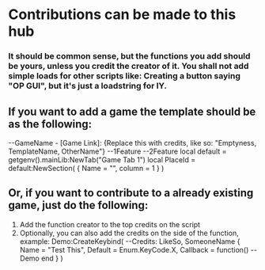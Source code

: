 # Contributions can be made to this hub
### It should be common sense, but the functions you add should be yours, unless you credit the creator of it. You shall not add simple loads for other scripts like: Creating a button saying "OP GUI", but it's just a loadstring for IY.
## If you want to add a game the template should be as the following:
--GameName - [Game Link]: {Replace this with credits, like so: "Emptyness, TemplateName, OtherName"}
--1Feature
--2Feature
local default = getgenv().mainLib:NewTab("Game Tab 1")
local PlaceId =
    default:NewSection(
    {
        Name = "",
        column = 1
    }
)
## Or, if you want to contribute to a already existing game, just do the following:
1. Add the function creator to the top credits on the script
2. Optionally, you can also add the credits on the side of the function, example:
Demo:CreateKeybind( --Credits: LikeSo, SomeoneName
    {
        Name = "Test This",
        Default = Enum.KeyCode.X,
        Callback = function()
           --Demo
        end
    }
)
